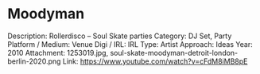 # Moodyman

Description: Rollerdisco – Soul Skate parties
Category: DJ Set, Party
Platform / Medium: Venue
Digi / IRL: IRL
Type: Artist
Approach: Ideas
Year: 2010
Attachment: 1253019.jpg, soul-skate-moodyman-detroit-london-berlin-2020.png
Link: https://www.youtube.com/watch?v=cFdM8iMB8pE